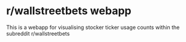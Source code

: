 # r/wallstreetbets webapp

This is a webapp for visualising stocker ticker usage counts within the subreddit r/wallstreetbets

